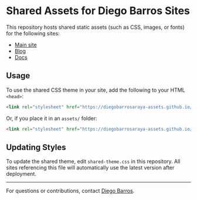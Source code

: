 # Shared Assets for Diego Barros Sites

This repository hosts shared static assets (such as CSS, images, or fonts) for the following sites:
- [Main site](https://diegobarrosaraya.com/)
- [Blog](https://blog.diegobarrosaraya.com/)
- [Docs](https://docs.diegobarrosaraya.com/)

## Usage

To use the shared CSS theme in your site, add the following to your HTML `<head>`:

```html
<link rel="stylesheet" href="https://diegobarrosaraya-assets.github.io/shared-theme.css">
```

Or, if you place it in an `assets/` folder:

```html
<link rel="stylesheet" href="https://diegobarrosaraya-assets.github.io/assets/shared-theme.css">
```

## Updating Styles

To update the shared theme, edit `shared-theme.css` in this repository. All sites referencing this file will automatically use the latest version after deployment.

---
For questions or contributions, contact [Diego Barros](mailto:contact@diegobarrosaraya.com).
